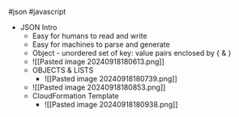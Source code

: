 #json #javascript

- JSON Intro
	- Easy for humans to read and write
	- Easy for machines to parse and generate
	- Object - unordered set of key: value pairs enclosed by { & }
	- ![[Pasted image 20240918180613.png]]
	- OBJECTS & LISTS
		- ![[Pasted image 20240918180739.png]]
	- ![[Pasted image 20240918180853.png]]
	- CloudFormation Template
		- ![[Pasted image 20240918180938.png]]
		
	
